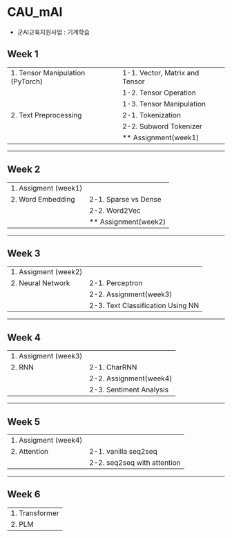 # CAU_mAI
+ 군AI교육지원사업 : 기계학습

## **Week 1**  
|                                 |                                 |
|---------------------------------|---------------------------------|        
| 1. Tensor Manipulation (PyTorch)| 1-1. Vector, Matrix and Tensor  |
|                                 | 1-2. Tensor Operation           |
|                                 | 1-3. Tensor Manipulation        | 
| 2. Text Preprocessing           | 2-1. Tokenization               |
|                                 | 2-2. Subword Tokenizer          |
|                                 | ** Assignment(week1)            |

---------------------------------------------------------------------

## **Week 2**
|                             |                                 |
|-----------------------------|---------------------------------|        
| 1. Assigment (week1)        |                                 |   
| 2. Word Embedding           | 2-1. Sparse vs Dense            |
|                             | 2-2. Word2Vec                   |
|                             | ** Assignment(week2)            |
  
   
-----------------------------------------------------
## **Week 3**

|                             |                                    |
|-----------------------------|------------------------------------|        
| 1. Assigment (week2)        |                                    |
| 2. Neural Network           | 2-1. Perceptron                    |
|                             | 2-2. Assignment(week3)             |
|                             | 2-3. Text Classification Using NN  |
   
-----------------------------------------------------
## **Week 4**

|                             |                                    |
|-----------------------------|------------------------------------|        
| 1. Assigment (week3)        |                                    |
| 2. RNN                      | 2-1. CharRNN                       |
|                             | 2-2. Assignment(week4)             |
|                             | 2-3. Sentiment Analysis            |

-----------------------------------------------------
## **Week 5**

|                             |                                    |
|-----------------------------|------------------------------------|        
| 1. Assigment (week4)        |                                    |
| 2. Attention                | 2-1. vanilla seq2seq               |
|                             | 2-2. seq2seq with attention        |

-----------------------------------------------------
## **Week 6**

|                             |
|-----------------------------|
| 1. Transformer              |
| 2. PLM                      |
